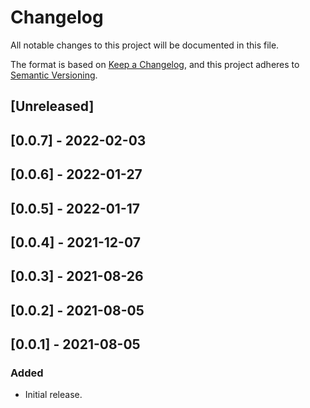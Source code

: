 # Changelog

All notable changes to this project will be documented in this file.

The format is based on [Keep a Changelog](https://keepachangelog.com/en/1.0.0/),
and this project adheres to [Semantic Versioning](https://semver.org/spec/v2.0.0.html).

## [Unreleased]

## [0.0.7] - 2022-02-03

## [0.0.6] - 2022-01-27

## [0.0.5] - 2022-01-17

## [0.0.4] - 2021-12-07

## [0.0.3] - 2021-08-26

## [0.0.2] - 2021-08-05

## [0.0.1] - 2021-08-05

### Added
- Initial release.

